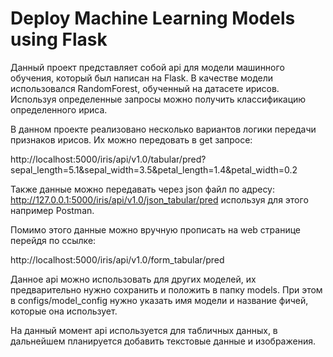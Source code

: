 # Deploy Machine Learning Models using Flask

Данный проект представляет собой api для модели машинного обучения, который был написан на Flask. В качестве модели использовался RandomForest, обученный на датасете ирисов. Используя определенные запросы можно получить классификацию определенного ириса. 

В данном проекте реализовано несколько вариантов логики передачи признаков ирисов. 
Их можно передовать в get запросе: 

http://localhost:5000/iris/api/v1.0/tabular/pred?sepal_length=5.1&sepal_width=3.5&petal_length=1.4&petal_width=0.2

Также данные можно передавать через json файл по адресу: http://127.0.0.1:5000/iris/api/v1.0/json_tabular/pred используя для этого например Postman.

Помимо этого данные можно вручную прописать на web странице перейдя по ссылке:

http://localhost:5000/iris/api/v1.0/form_tabular/pred

Данное api можно использовать для других моделей, их предварительно нужно сохранить и положить в папку models. При этом в configs/model_config нужно указать имя модели и название фичей, которые она использует.

На данный момент api используется для табличных данных, в дальнейшем планируется добавить текстовые данные и изображения.
